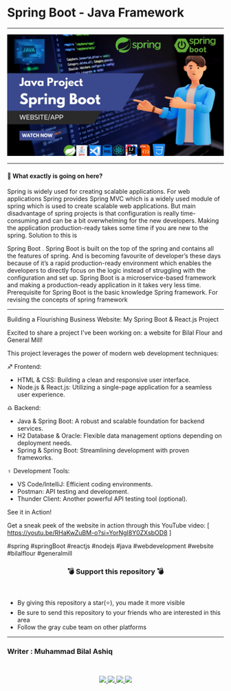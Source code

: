 # Spring Boot - Java Framework

<hr>

![Display Picture ](Front-End/spring.png)
<hr>

#### 🔷 What exactly is going on here?
Spring is widely used for creating scalable applications. For web applications Spring provides Spring MVC which is a widely used module of spring which is used to create scalable web applications. But main
disadvantage of spring projects is that configuration is really time-consuming and can be a bit overwhelming for the new developers.
Making the application production-ready takes some time if you are new to the spring. Solution to this is

Spring Boot
. Spring Boot is built on the top of the spring and contains all the features of spring. And is becoming favourite of developer’s these days because of it’s a rapid production-ready environment which enables the developers to directly focus on the logic instead of struggling with the configuration and set up. Spring Boot is a microservice-based framework and making a production-ready application in it takes very less time. Prerequisite for Spring Boot is the basic knowledge Spring framework. For revising the concepts of spring framework
***


Building a Flourishing Business Website: My Spring Boot & React.js Project

Excited to share a project I've been working on: a website for Bilal Flour and General Mill! 

This project leverages the power of modern web development techniques:

♐ Frontend:
- HTML & CSS:  Building a clean and responsive user interface.
- Node.js & React.js: Utilizing a single-page application for a seamless user experience.

♎ Backend:
- Java & Spring Boot:  A robust and scalable foundation for backend services.
- H2 Database & Oracle: Flexible data management options depending on deployment needs.
- Spring & Spring Boot: Streamlining development with proven frameworks.

♀️ Development Tools:
- VS Code/IntelliJ: Efficient coding environments.
- Postman: API testing and development.
- Thunder Client: Another powerful API testing tool (optional).

See it in Action!

Get a sneak peek of the website in action through this YouTube video: [ https://youtu.be/RHaKwZuBM-o?si=YorNgI8Y0ZXsbOD8 ]

#spring #springBoot #reactjs #nodejs #java #webdevelopment #website #bilalflour #generalmill

<h3 align="center">💣 Support this repository 💣</h3>
<br />

- By giving this repository a star(⭐️), you made it more visible
- Be sure to send this repository to your friends who are interested in this area
- Follow the gray cube team on other platforms

***
### Writer : Muhammad Bilal Ashiq 

<br />

<p align="center">
  <a href="https://github.com/thecallmeBilalAshiq">
    <img src="https://skillicons.dev/icons?i=github" />
  </a>
  <a href="https://www.linkedin.com/in/bilal-ashiq/">
    <img src="https://skillicons.dev/icons?i=linkedin" />
  </a>
    <a href="bashiq031@gmail.com">
    <img src="https://skillicons.dev/icons?i=gmail" />
  </a>
    <a href="https://www.instagram.com/theycallme_bilal_ashiq/">
    <img src="https://skillicons.dev/icons?i=instagram" />
      
  </a>
  
</p>

